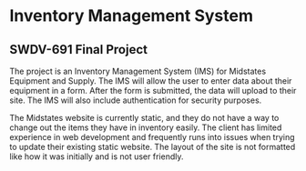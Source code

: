 # Inventory Management System
## SWDV-691 Final Project

The project is an Inventory Management System (IMS) for Midstates Equipment and Supply. The 
IMS will allow the user to enter data about their equipment in a form. After the form is submitted, 
the data will upload to their site. The IMS will also include authentication for security purposes.

The Midstates website is currently static, and they do not have a way to change out the items 
they have in inventory easily. The client has limited experience in web development and 
frequently runs into issues when trying to update their existing static website. The layout of the site 
is not formatted like how it was initially and is not user friendly.
